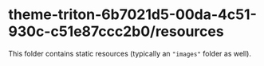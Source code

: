 # theme-triton-6b7021d5-00da-4c51-930c-c51e87ccc2b0/resources

This folder contains static resources (typically an `"images"` folder as well).
